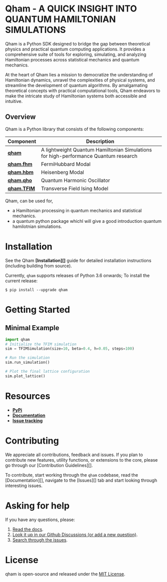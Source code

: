 # Qham - A QUICK INSIGHT INTO QUANTUM HAMILTONIAN SIMULATIONS

Qham is a Python SDK designed to bridge the gap between theoretical physics and practical quantum computing applications. It provides a comprehensive suite of tools for exploring, simulating, and analyzing Hamiltonian processes across statistical mechanics and quantum mechanics.

At the heart of Qham lies a mission to democratize the understanding of Hamiltonian dynamics, unravel the complexities of physical systems, and streamline the development of quantum algorithms. By amalgamating theoretical concepts with practical computational tools, Qham endeavors to make the intricate study of Hamiltonian systems both accessible and intuitive. 


## Overview

Qham is a Python library that consists of the following components:

| Component | Description |
| ---- | --- |
| [**qham**]() | A lightweight Quantum Hamiltonian Simulations for high-performance Quantum research |
| [**qham.fhm**]() | FermiHubbard Modal |
| [**qham.hbm**]() | Heisenberg Modal |
| [**qham.qho**]() | Quantum Harmonic Oscillator |
| [**qham.TFIM**]() | Transverse Field Ising Model |

Qham, can be used for,

- a Hamiltonian processing in quantum mechanics and statistical mechanics.
- a quantum python package whichl will give a good introduction quantum hamilotnian simulations.


# Installation 
See the Qham **[Installation][]** guide for detailed installation instructions (including building from source).

Currently, `qham` supports releases of Python 3.6 onwards; 
To install the current release:

```shell
$ pip install --upgrade qham
```


# Getting Started

## Minimal Example
```python
import qham
# Initialize the TFIM simulation
sim = TFIMSimulation(size=10, beta=0.4, h=0.05, steps=100)

# Run the simulation
sim.run_simulation()

# Plot the final lattice configuration
sim.plot_lattice()
```


# Resources

- [**PyPi**]()
- [**Documentation**]()
- [**Issue tracking**]()


# Contributing

We appreciate all contributions, feedback and issues. If you plan to contribute new features, utility functions, or extensions to the core, please go through our [Contribution Guidelines][].

To contribute, start working through the `qham` codebase, read the [Documentation][], navigate to the [Issues][] tab and start looking through interesting issues. 

# Asking for help
If you have any questions, please:
1. [Read the docs](https://caer.rtfd.io/en/latest/).
2. [Look it up in our Github Discussions (or add a new question)]().
2. [Search through the issues]().


# License

qham is open-source and released under the [MIT License](LICENSE).


<!-- [contributing]: https://github.com/jasmcaus/caer/blob/master/.github/CONTRIBUTING.md
[docs]: https://caer.rtfd.io
[contributors]: https://github.com/jasmcaus/caer/blob/master/CONTRIBUTORS
[coc]: https://github.com/jasmcaus/caer/blob/master/CODE_OF_CONDUCT.md
[issues]: https://github.com/jasmcaus/caer/issues
[install]: https://github.com/jasmcaus/caer/blob/master/INSTALL.md
[demos]: https://github.com/jasmcaus/caer/blob/master/examples/

[twitter-badge]: https://twitter.com/jasmcaus
[downloads]: https://pepy.tech/project/caer
[py-versions]: https://pypi.org/project/caer/
[pypi-latest-version]: https://pypi.org/project/caer/
[license]: https://github.com/jasmcaus/caer/blob/master/LICENSE -->
